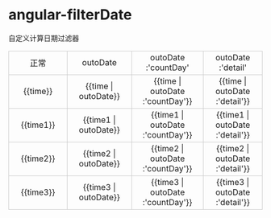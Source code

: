 # angular-filterDate
自定义计算日期过滤器
<!DOCTYPE html>
<html lang="en">
<head>
	<meta charset="UTF-8">
	<title>时间过滤指令</title>
	<script type="text/javascript" src='angular.js'></script>
	<script type="text/javascript" src='angular-dir.js'></script>
	<style>
		td{border:1px solid #CCC;width:300px;text-align: center;}
	</style>
</head>
<body ng-app='app' ng-controller='filterDate'>
	<table>
		<thead>
			<tr>
				<td>正常</td>
				<td>outoDate</td>
				<td>outoDate :'countDay'</td>
				<td>outoDate :'detail'</td>
			</tr>
		</thead>
		<tr>
			<td>{{time}}</td>
			<td>{{time | outoDate}}</td>
			<td>{{time | outoDate :'countDay'}}</td>
			<td>{{time | outoDate :'detail'}}</td>
		</tr>
		<tr>
			<td>{{time1}}</td>
			<td>{{time1 | outoDate}}</td>
			<td>{{time1 | outoDate :'countDay'}}</td>
			<td>{{time1 | outoDate :'detail'}}</td>
		</tr>
		<tr>
			<td>{{time2}}</td>
			<td>{{time2 | outoDate}}</td>
			<td>{{time2 | outoDate :'countDay'}}</td>
			<td>{{time2 | outoDate :'detail'}}</td>
		</tr>
		<tr>
			<td>{{time3}}</td>
			<td>{{time3 | outoDate}}</td>
			<td>{{time3 | outoDate :'countDay'}}</td>
			<td>{{time3 | outoDate :'detail'}}</td>
		</tr>
	</table>
</body>
</html>
